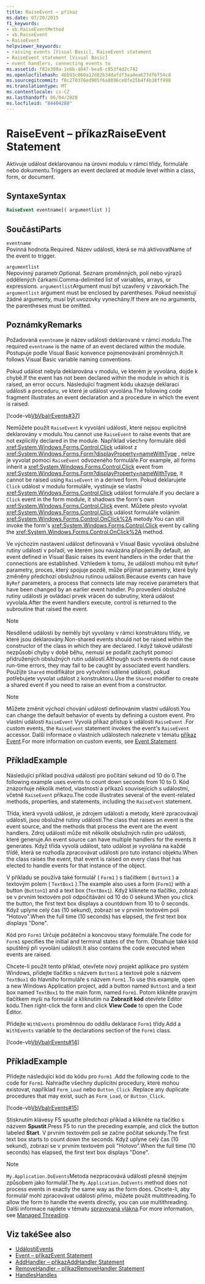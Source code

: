 ```yaml
---
title: RaiseEvent – příkaz
ms.date: 07/20/2015
f1_keywords:
- vb.RaiseEventMethod
- vb.RaiseEvent
- RaiseEvent
helpviewer_keywords:
- raising events [Visual Basic], RaiseEvent statement
- RaiseEvent statement [Visual Basic]
- event handlers, connecting events to
ms.assetid: f82e380a-1e6b-4047-bea8-c853f4d2c742
ms.openlocfilehash: 46b93c060a12d82b34dafdf3aa4ea677df6f54cd
ms.sourcegitcommit: f8c270376ed905f6a8896ce0fe25b4f4b38ff498
ms.translationtype: MT
ms.contentlocale: cs-CZ
ms.lasthandoff: 06/04/2020
ms.locfileid: "84404288"
---
```

# <a name="raiseevent-statement"></a><span data-ttu-id="6a3ee-102">RaiseEvent – příkaz</span><span class="sxs-lookup"><span data-stu-id="6a3ee-102">RaiseEvent Statement</span></span>
<span data-ttu-id="6a3ee-103">Aktivuje událost deklarovanou na úrovni modulu v rámci třídy, formuláře nebo dokumentu.</span><span class="sxs-lookup"><span data-stu-id="6a3ee-103">Triggers an event declared at module level within a class, form, or document.</span></span>  
  
## <a name="syntax"></a><span data-ttu-id="6a3ee-104">Syntaxe</span><span class="sxs-lookup"><span data-stu-id="6a3ee-104">Syntax</span></span>  
  
```vb  
RaiseEvent eventname[( argumentlist )]  
```  
  
## <a name="parts"></a><span data-ttu-id="6a3ee-105">Součásti</span><span class="sxs-lookup"><span data-stu-id="6a3ee-105">Parts</span></span>  
 `eventname`  
 <span data-ttu-id="6a3ee-106">Povinná hodnota.</span><span class="sxs-lookup"><span data-stu-id="6a3ee-106">Required.</span></span> <span data-ttu-id="6a3ee-107">Název události, která se má aktivovat</span><span class="sxs-lookup"><span data-stu-id="6a3ee-107">Name of the event to trigger.</span></span>  
  
 `argumentlist`  
 <span data-ttu-id="6a3ee-108">Nepovinný parametr.</span><span class="sxs-lookup"><span data-stu-id="6a3ee-108">Optional.</span></span> <span data-ttu-id="6a3ee-109">Seznam proměnných, polí nebo výrazů oddělených čárkami.</span><span class="sxs-lookup"><span data-stu-id="6a3ee-109">Comma-delimited list of variables, arrays, or expressions.</span></span> <span data-ttu-id="6a3ee-110">`argumentlist`Argument musí být uzavřený v závorkách.</span><span class="sxs-lookup"><span data-stu-id="6a3ee-110">The `argumentlist` argument must be enclosed by parentheses.</span></span> <span data-ttu-id="6a3ee-111">Pokud neexistují žádné argumenty, musí být uvozovky vynechány.</span><span class="sxs-lookup"><span data-stu-id="6a3ee-111">If there are no arguments, the parentheses must be omitted.</span></span>  
  
## <a name="remarks"></a><span data-ttu-id="6a3ee-112">Poznámky</span><span class="sxs-lookup"><span data-stu-id="6a3ee-112">Remarks</span></span>  
 <span data-ttu-id="6a3ee-113">Požadovaná `eventname` je název události deklarované v rámci modulu.</span><span class="sxs-lookup"><span data-stu-id="6a3ee-113">The required `eventname` is the name of an event declared within the module.</span></span> <span data-ttu-id="6a3ee-114">Postupuje podle Visual Basic konvence pojmenovávání proměnných.</span><span class="sxs-lookup"><span data-stu-id="6a3ee-114">It follows Visual Basic variable naming conventions.</span></span>  
  
 <span data-ttu-id="6a3ee-115">Pokud událost nebyla deklarována v modulu, ve kterém je vyvolána, dojde k chybě.</span><span class="sxs-lookup"><span data-stu-id="6a3ee-115">If the event has not been declared within the module in which it is raised, an error occurs.</span></span> <span data-ttu-id="6a3ee-116">Následující fragment kódu ukazuje deklaraci události a proceduru, ve které je událost vyvolána.</span><span class="sxs-lookup"><span data-stu-id="6a3ee-116">The following code fragment illustrates an event declaration and a procedure in which the event is raised.</span></span>  
  
 [!code-vb[VbVbalrEvents#37](~/samples/snippets/visualbasic/VS_Snippets_VBCSharp/VbVbalrEvents/VB/Class1.vb#37)]  
  
 <span data-ttu-id="6a3ee-117">Nemůžete použít `RaiseEvent` k vyvolání událostí, které nejsou explicitně deklarovány v modulu.</span><span class="sxs-lookup"><span data-stu-id="6a3ee-117">You cannot use `RaiseEvent` to raise events that are not explicitly declared in the module.</span></span> <span data-ttu-id="6a3ee-118">Například všechny formuláře dědí <xref:System.Windows.Forms.Control.Click> událost z <xref:System.Windows.Forms.Form?displayProperty=nameWithType> , nelze je vyvolat pomocí `RaiseEvent` odvozeného formuláře.</span><span class="sxs-lookup"><span data-stu-id="6a3ee-118">For example, all forms inherit a <xref:System.Windows.Forms.Control.Click> event from <xref:System.Windows.Forms.Form?displayProperty=nameWithType>, it cannot be raised using `RaiseEvent` in a derived form.</span></span> <span data-ttu-id="6a3ee-119">Pokud deklarujete `Click` událost v modulu formuláře, vystínuje se vlastní <xref:System.Windows.Forms.Control.Click> událost formuláře.</span><span class="sxs-lookup"><span data-stu-id="6a3ee-119">If you declare a `Click` event in the form module, it shadows the form's own <xref:System.Windows.Forms.Control.Click> event.</span></span> <span data-ttu-id="6a3ee-120">Můžete přesto vyvolat <xref:System.Windows.Forms.Control.Click> událost formuláře voláním <xref:System.Windows.Forms.Control.OnClick%2A> metody.</span><span class="sxs-lookup"><span data-stu-id="6a3ee-120">You can still invoke the form's <xref:System.Windows.Forms.Control.Click> event by calling the <xref:System.Windows.Forms.Control.OnClick%2A> method.</span></span>  
  
 <span data-ttu-id="6a3ee-121">Ve výchozím nastavení událost definovaná v Visual Basic vyvolává obslužné rutiny událostí v pořadí, ve kterém jsou navázána připojení.</span><span class="sxs-lookup"><span data-stu-id="6a3ee-121">By default, an event defined in Visual Basic raises its event handlers in the order that the connections are established.</span></span> <span data-ttu-id="6a3ee-122">Vzhledem k tomu, že události mohou mít `ByRef` parametry, proces, který spojuje pozdě, může přijímat parametry, které byly změněny předchozí obslužnou rutinou události.</span><span class="sxs-lookup"><span data-stu-id="6a3ee-122">Because events can have `ByRef` parameters, a process that connects late may receive parameters that have been changed by an earlier event handler.</span></span> <span data-ttu-id="6a3ee-123">Po provedení obslužné rutiny události je ovládací prvek vrácen do subrutiny, která událost vyvolala.</span><span class="sxs-lookup"><span data-stu-id="6a3ee-123">After the event handlers execute, control is returned to the subroutine that raised the event.</span></span>  
  
> [!NOTE]
> <span data-ttu-id="6a3ee-124">Nesdílené události by neměly být vyvolány v rámci konstruktoru třídy, ve které jsou deklarovány.</span><span class="sxs-lookup"><span data-stu-id="6a3ee-124">Non-shared events should not be raised within the constructor of the class in which they are declared.</span></span> <span data-ttu-id="6a3ee-125">I když takové události nezpůsobí chyby v době běhu, nemusí se podařit zachytit pomocí přidružených obslužných rutin událostí.</span><span class="sxs-lookup"><span data-stu-id="6a3ee-125">Although such events do not cause run-time errors, they may fail to be caught by associated event handlers.</span></span> <span data-ttu-id="6a3ee-126">Použijte `Shared` modifikátor pro vytvoření sdílené události, pokud potřebujete vyvolat událost z konstruktoru.</span><span class="sxs-lookup"><span data-stu-id="6a3ee-126">Use the `Shared` modifier to create a shared event if you need to raise an event from a constructor.</span></span>  
  
> [!NOTE]
> <span data-ttu-id="6a3ee-127">Můžete změnit výchozí chování událostí definováním vlastní události.</span><span class="sxs-lookup"><span data-stu-id="6a3ee-127">You can change the default behavior of events by defining a custom event.</span></span> <span data-ttu-id="6a3ee-128">Pro vlastní události `RaiseEvent` Vyvolá příkaz přístup k události `RaiseEvent` .</span><span class="sxs-lookup"><span data-stu-id="6a3ee-128">For custom events, the `RaiseEvent` statement invokes the event's `RaiseEvent` accessor.</span></span> <span data-ttu-id="6a3ee-129">Další informace o vlastních událostech naleznete v tématu [příkaz Event](event-statement.md).</span><span class="sxs-lookup"><span data-stu-id="6a3ee-129">For more information on custom events, see [Event Statement](event-statement.md).</span></span>  
  
## <a name="example"></a><span data-ttu-id="6a3ee-130">Příklad</span><span class="sxs-lookup"><span data-stu-id="6a3ee-130">Example</span></span>  
 <span data-ttu-id="6a3ee-131">Následující příklad používá události pro počítání sekund od 10 do 0.</span><span class="sxs-lookup"><span data-stu-id="6a3ee-131">The following example uses events to count down seconds from 10 to 0.</span></span> <span data-ttu-id="6a3ee-132">Kód znázorňuje několik metod, vlastností a příkazů souvisejících s událostmi, včetně `RaiseEvent` příkazu.</span><span class="sxs-lookup"><span data-stu-id="6a3ee-132">The code illustrates several of the event-related methods, properties, and statements, including the `RaiseEvent` statement.</span></span>  
  
 <span data-ttu-id="6a3ee-133">Třída, která vyvolá událost, je zdrojem události a metody, které zpracovávají události, jsou obslužné rutiny událostí.</span><span class="sxs-lookup"><span data-stu-id="6a3ee-133">The class that raises an event is the event source, and the methods that process the event are the event handlers.</span></span> <span data-ttu-id="6a3ee-134">Zdroj události může mít několik obslužných rutin pro události, které generuje.</span><span class="sxs-lookup"><span data-stu-id="6a3ee-134">An event source can have multiple handlers for the events it generates.</span></span> <span data-ttu-id="6a3ee-135">Když třída vyvolá událost, tato událost je vyvolána na každé třídě, která se rozhodla zpracovávat události pro tuto instanci objektu.</span><span class="sxs-lookup"><span data-stu-id="6a3ee-135">When the class raises the event, that event is raised on every class that has elected to handle events for that instance of the object.</span></span>  
  
 <span data-ttu-id="6a3ee-136">V příkladu se používá také formulář ( `Form1` ) s tlačítkem ( `Button1` ) a textovým polem ( `TextBox1` ).</span><span class="sxs-lookup"><span data-stu-id="6a3ee-136">The example also uses a form (`Form1`) with a button (`Button1`) and a text box (`TextBox1`).</span></span> <span data-ttu-id="6a3ee-137">Když kliknete na tlačítko, zobrazí se v prvním textovém poli odpočítávání od 10 do 0 sekund.</span><span class="sxs-lookup"><span data-stu-id="6a3ee-137">When you click the button, the first text box displays a countdown from 10 to 0 seconds.</span></span> <span data-ttu-id="6a3ee-138">Když uplyne celý čas (10 sekund), zobrazí se v prvním textovém poli "Hotovo".</span><span class="sxs-lookup"><span data-stu-id="6a3ee-138">When the full time (10 seconds) has elapsed, the first text box displays "Done".</span></span>  
  
 <span data-ttu-id="6a3ee-139">Kód pro `Form1` Určuje počáteční a koncovou stavy formuláře.</span><span class="sxs-lookup"><span data-stu-id="6a3ee-139">The code for `Form1` specifies the initial and terminal states of the form.</span></span> <span data-ttu-id="6a3ee-140">Obsahuje také kód spuštěný při vyvolání události.</span><span class="sxs-lookup"><span data-stu-id="6a3ee-140">It also contains the code executed when events are raised.</span></span>  
  
 <span data-ttu-id="6a3ee-141">Chcete-li použít tento příklad, otevřete nový projekt aplikace pro systém Windows, přidejte tlačítko s názvem `Button1` a textové pole s názvem `TextBox1` do hlavního formuláře s názvem `Form1` .</span><span class="sxs-lookup"><span data-stu-id="6a3ee-141">To use this example, open a new Windows Application project, add a button named `Button1` and a text box named `TextBox1` to the main form, named `Form1`.</span></span> <span data-ttu-id="6a3ee-142">Potom klikněte pravým tlačítkem myši na formulář a kliknutím na **Zobrazit kód** otevřete Editor kódu.</span><span class="sxs-lookup"><span data-stu-id="6a3ee-142">Then right-click the form and click **View Code** to open the Code Editor.</span></span>  
  
 <span data-ttu-id="6a3ee-143">Přidejte `WithEvents` proměnnou do oddílu deklarace `Form1` třídy.</span><span class="sxs-lookup"><span data-stu-id="6a3ee-143">Add a `WithEvents` variable to the declarations section of the `Form1` class.</span></span>  
  
 [!code-vb[VbVbalrEvents#14](~/samples/snippets/visualbasic/VS_Snippets_VBCSharp/VbVbalrEvents/VB/Class1.vb#14)]  
  
## <a name="example"></a><span data-ttu-id="6a3ee-144">Příklad</span><span class="sxs-lookup"><span data-stu-id="6a3ee-144">Example</span></span>  
 <span data-ttu-id="6a3ee-145">Přidejte následující kód do kódu pro `Form1` .</span><span class="sxs-lookup"><span data-stu-id="6a3ee-145">Add the following code to the code for `Form1`.</span></span> <span data-ttu-id="6a3ee-146">Nahraďte všechny duplicitní procedury, které mohou existovat, například `Form_Load` nebo `Button_Click` .</span><span class="sxs-lookup"><span data-stu-id="6a3ee-146">Replace any duplicate procedures that may exist, such as `Form_Load`, or `Button_Click`.</span></span>  
  
 [!code-vb[VbVbalrEvents#15](~/samples/snippets/visualbasic/VS_Snippets_VBCSharp/VbVbalrEvents/VB/Class1.vb#15)]  
  
 <span data-ttu-id="6a3ee-147">Stisknutím klávesy F5 spusťte předchozí příklad a klikněte na tlačítko s názvem **Spustit**.</span><span class="sxs-lookup"><span data-stu-id="6a3ee-147">Press F5 to run the preceding example, and click the button labeled **Start**.</span></span> <span data-ttu-id="6a3ee-148">V prvním textovém poli se začne počítat sekundy.</span><span class="sxs-lookup"><span data-stu-id="6a3ee-148">The first text box starts to count down the seconds.</span></span> <span data-ttu-id="6a3ee-149">Když uplyne celý čas (10 sekund), zobrazí se v prvním textovém poli "Hotovo".</span><span class="sxs-lookup"><span data-stu-id="6a3ee-149">When the full time (10 seconds) has elapsed, the first text box displays "Done".</span></span>  
  
> [!NOTE]
> <span data-ttu-id="6a3ee-150">`My.Application.DoEvents`Metoda nezpracovává události přesně stejným způsobem jako formulář.</span><span class="sxs-lookup"><span data-stu-id="6a3ee-150">The `My.Application.DoEvents` method does not process events in exactly the same way as the form does.</span></span> <span data-ttu-id="6a3ee-151">Chcete-li, aby formulář mohl zpracovávat události přímo, můžete použít multithreading.</span><span class="sxs-lookup"><span data-stu-id="6a3ee-151">To allow the form to handle the events directly, you can use multithreading.</span></span> <span data-ttu-id="6a3ee-152">Další informace najdete v tématu [spravovaná vlákna](../../../standard/threading/index.md).</span><span class="sxs-lookup"><span data-stu-id="6a3ee-152">For more information, see [Managed Threading](../../../standard/threading/index.md).</span></span>  
  
## <a name="see-also"></a><span data-ttu-id="6a3ee-153">Viz také</span><span class="sxs-lookup"><span data-stu-id="6a3ee-153">See also</span></span>

- [<span data-ttu-id="6a3ee-154">Události</span><span class="sxs-lookup"><span data-stu-id="6a3ee-154">Events</span></span>](../../programming-guide/language-features/events/index.md)
- [<span data-ttu-id="6a3ee-155">Event – příkaz</span><span class="sxs-lookup"><span data-stu-id="6a3ee-155">Event Statement</span></span>](event-statement.md)
- [<span data-ttu-id="6a3ee-156">AddHandler – příkaz</span><span class="sxs-lookup"><span data-stu-id="6a3ee-156">AddHandler Statement</span></span>](addhandler-statement.md)
- [<span data-ttu-id="6a3ee-157">RemoveHandler – příkaz</span><span class="sxs-lookup"><span data-stu-id="6a3ee-157">RemoveHandler Statement</span></span>](removehandler-statement.md)
- [<span data-ttu-id="6a3ee-158">Handles</span><span class="sxs-lookup"><span data-stu-id="6a3ee-158">Handles</span></span>](handles-clause.md)
